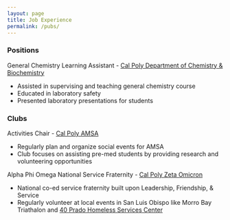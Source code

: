 ```yaml
---
layout: page
title: Job Experience
permalink: /pubs/
---
```


### Positions

General Chemistry Learning Assistant - [Cal Poly Department of Chemistry & Biochemistry](https://chemistry.calpoly.edu/)
* Assisted in supervising and teaching general chemistry course
* Educated in laboratory safety  
* Presented laboratory presentations for students




### Clubs

Activities Chair - [Cal Poly AMSA](https://calpolyamsa.wixsite.com/website)
* Regularly plan and organize social events for AMSA
* Club focuses on assisting  pre-med students by providing research and volunteering opportunities

Alpha Phi Omega National Service Fraternity - [Cal Poly Zeta Omicron](https://www.calpolyapo.org/) 
* National co-ed service fraternity built upon Leadership, Friendship, & Service
* Regularly volunteer at local events in San Luis Obispo like Morro Bay Triathalon and [40 Prado Homeless Services Center](https://capslo.org/40-prado/)
